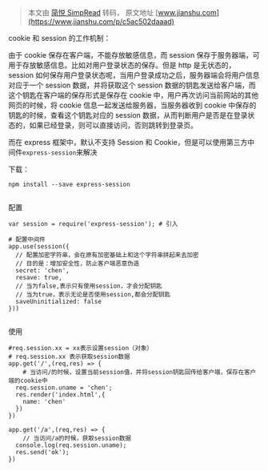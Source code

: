 > 本文由 [简悦 SimpRead](http://ksria.com/simpread/) 转码， 原文地址 [www.jianshu.com](https://www.jianshu.com/p/c5ac502daaad)

cookie 和 session 的工作机制：

由于 cookie 保存在客户端，不能存放敏感信息，而 session 保存于服务器端，可用于存放敏感信息。比如对用户登录状态的保存。但是 http 是无状态的，session 如何保存用户登录状态呢，当用户登录成功之后，服务器端会将用户信息对应于一个 session 数据，并将获取这个 session 数据的钥匙发送给客户端，而这个钥匙在客户端的保存形式是保存在 cookie 中，用户再次访问当前网站的其他网页的时候，将 cookie 信息一起发送给服务器，当服务器收到 cookie 中保存的钥匙的时候，查看这个钥匙对应的 session 数据，从而判断用户是否是在登录状态的，如果已经登录，则可以直接访问，否则跳转到登录页。

而在 express 框架中，默认不支持 Session 和 Cookie，但是可以使用第三方中间件`express-session`来解决

下载：

```
npm install --save express-session


```

配置

```
var session = require('express-session'); # 引入

# 配置中间件
app.use(session({
  // 配置加密字符串，会在原有加密基础上和这个字符串拼起来去加密
  // 目的是：增加安全性，防止客户端恶意伪造
  secret: 'chen',
  resave: true,
  // 当为false,表示只有使用session，才会分配钥匙
  // 当为true，表示无论是否使用session,都会分配钥匙
  saveUninitialized: false
}))


```

使用

```
#req.session.xx = xx表示设置session（对象）
# req.session.xx 表示获取session数据
app.get('/',(req,res) => {
    # 当访问/的时候，设置当前session值，并将session钥匙回传给客户端，保存在客户端的cookie中
  req.session.uname = 'chen';
  res.render('index.html',{
    name: 'chen'
  })
})

app.get('/a',(req,res) => {
    // 当访问/a的时候，获取session数据
  console.log(req.session.uname);
  res.send('ok');
})


```